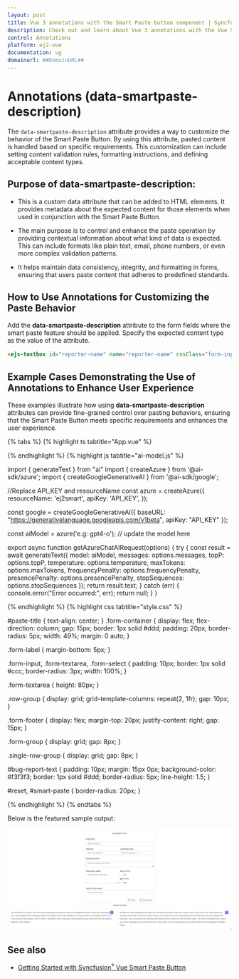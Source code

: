 ```yaml
---
layout: post
title: Vue 3 annotations with the Smart Paste button component | Syncfusion
description: Check out and learn about Vue 3 annotations with the Vue SmartPasteButton component of Syncfusion Essential JS 2 and more details.
control: Annotations
platform: ej2-vue
documentation: ug
domainurl: ##DomainURL##
---
```


# Annotations (data-smartpaste-description)

The `data-smartpaste-description` attribute provides a way to customize the behavior of the Smart Paste Button. By using this attribute, pasted content is handled based on specific requirements. This customization can include setting content validation rules, formatting instructions, and defining acceptable content types.

## Purpose of data-smartpaste-description:

* This is a custom data attribute that can be added to HTML elements. It provides metadata about the expected content for those elements when used in conjunction with the Smart Paste Button.

* The main purpose is to control and enhance the paste operation by providing contextual information about what kind of data is expected. This can include formats like plain text, email, phone numbers, or even more complex validation patterns.

* It helps maintain data consistency, integrity, and formatting in forms, ensuring that users paste content that adheres to predefined standards.

## How to Use Annotations for Customizing the Paste Behavior

Add the **data-smartpaste-description** attribute to the form fields where the smart paste feature should be applied. Specify the expected content type as the value of the attribute.

```html
<ejs-textbox id="reporter-name" name="reporter-name" cssClass="form-input" data-smartpaste-description="Name must follow the format: Initial Firstname Lastname"></ejs-textbox>
```

## Example Cases Demonstrating the Use of Annotations to Enhance User Experience

These examples illustrate how using **data-smartpaste-description** attributes can provide fine-grained control over pasting behaviors, ensuring that the Smart Paste Button meets specific requirements and enhances the user experience.

{% tabs %}
{% highlight ts tabtitle="App.vue" %}

<template>
  <div id='container'>
    <h2 id="paste-title">Data Form with Syncfusion Smart Paste Button</h2>
    <form class="form-container">
      <div class="single-row-group">
        <label for="bug-name" class="e-form-label">Bug Name</label>
        <ejs-textbox id="bug-name" name="bug-name" cssClass="form-input" placeholder="What's the bug ?"
          floatLabelType="Never"></ejs-textbox>
      </div>

      <div class="row-group">
        <div>
          <label for="reporter-name" class="e-form-label">Reporter</label>
          <ejs-textbox id="reporter-name" name="reporter-name" cssClass="form-input" placeholder="Who is the reporter ?"
            floatLabelType="Never"
            data-smartpaste-description="Name must follow the format: Initial Firstname Lastname"></ejs-textbox>
        </div>
        <div>
          <label for="submitted-date" class="e-form-label">Submitted Date</label>
          <ejs-textbox id="submitted-date" name="submit-date" cssClass="form-input" placeholder="When it is reported ?"
            floatLabelType="Never"
            data-smartpaste-description="Date must follow the format: Month Day. For ex: May 01"></ejs-textbox>
        </div>
      </div>

      <div class="form-group">
        <label for="bug-description" class="e-form-label">Bug Description</label>
        <ejs-textarea id="bug-description" cssClass="form-textarea" placeholder="Describe a little about the bug"
          rows="2" floatLabelType="Never"></ejs-textarea>
      </div>

      <div class="row-group">
        <div style="display: flex;flex-direction: column;">
          <label for="reproduce-steps" class="e-form-label">Reproduce Steps</label>
          <ejs-textarea id="reproduce-steps" name="reproduce-steps" cssClass="form-textarea" cols='30' rows="4"
            placeholder="Enter the repro steps here.." floatLabelType="Never"
            data-smartpaste-description="Structure each steps in a Numbered format."></ejs-textarea>
        </div>
        <div>
          <label class="form-label">Bug Priority</label>
          <div class="row">
            <ejs-radiobutton id="radio1" value="low" name="bug-priority" label="Low" checked=true></ejs-radiobutton>
          </div>
          <div class="row">
            <ejs-radiobutton id="radio2" value="medium" name="bug-priority" label="Medium"></ejs-radiobutton>

          </div>
          <div class="row">
            <ejs-radiobutton id="radio3" value="high" name="bug-priority" label="High"></ejs-radiobutton>
          </div>
        </div>

      </div>

      <div>
        <label for="browser" class="form-label">Select the browser</label>
        <ejs-combobox id="browser" name="browser" :dataSource="browserData"
          placeholder='Choose the browser'></ejs-combobox>
      </div>

      <div class="form-footer">
        <ejs-button id="reset" cssClass="form-button" content="Reset" iconCss="e-icons e-reset"></ejs-button>
        <ejs-smartpastebutton id="smart-paste" cssClass="form-button" iconCss="e-icons e-paste"
          content="Smart Paste" :aiAssistHandler="serverAIRequest"></ejs-smartpastebutton>
      </div>
    </form>

    <div class="col-lg-4 property-section">
      <div class="property-panel-section">
        <div class="property-panel-content">
          <h4> Choose a preset below </h4>
          <div class="chip-container">
            <ejs-chiplist id="chip-choice" :chips="bugPresets" selection='Single' :selectedChips="selectedChips" @click="onChipClick"></ejs-chiplist>
          </div>
          <div id="bug-report-text">{{ bugReports[0] }}</div>
          <ejs-button ref="copyRef" id="copy-btn" content="Copy" iconCss="e-icons e-copy" @click="copy"></ejs-button>
        </div>
      </div>
    </div>
  </div>
</template>

<script lang="ts">
import { SmartPasteButtonComponent, ChatOptions, ButtonComponent, RadioButtonComponent, ChipListComponent } from "@syncfusion/ej2-vue-buttons";
import { TextBoxComponent, TextAreaComponent } from "@syncfusion/ej2-vue-inputs";
import { ComboBoxComponent } from "@syncfusion/ej2-vue-dropdowns";
import { getAzureChatAIRequest } from './ai-model';

export default {
  name: 'App',
  components: {
    'ejs-smartpastebutton': SmartPasteButtonComponent,
    'ejs-button': ButtonComponent,
    'ejs-textbox': TextBoxComponent,
    'ejs-textarea': TextAreaComponent,
    'ejs-radiobutton': RadioButtonComponent,
    'ejs-combobox': ComboBoxComponent,
    'ejs-chiplist': ChipListComponent
  },
  data() {
    return {
      browserData: ['Chrome', 'Firefox', 'Safari'],
      selectedChips: null,
      bugPresets: [
        "Issue with the dropdown menu",
        "Trouble logging into the website",
        "Search functionality not working",
        "Images missing on the product page"
      ],
      bugReports: [
        `Hi, this is Alice. On July 3rd, I've come across a bug where the dropdown menu in the navigation bar doesn't close after selecting an item. I just navigated to the homepage, opened the dropdown menu in the navigation bar, clicked an item in the dropdown and then the issue occurred which happens only on Chrome. Though this doesn't seem like a serious/important bug, kindly look into it and resolve it. Regards, J Alice Abraham`,
        `Hey team, On May 2nd, K John Doe reported an issue where the login page refreshes instead of logging in when the user clicks the login button. This problem prevents users from accessing their accounts, making it a critical issue that needs immediate attention. The issue has been observed across all major browsers. To reproduce the issue, open any browser and navigate to the website's login page. Enter a valid username and password, then click the Login button.`,
        `Hi, Whenever I type something in the search bar and hit search, it doesn't return any results, even for items I know exist. This problem was noticed by Jane Smith on July 5th in FireFox browser. You can repro the issue by opening the site in the Firefox browser and navigate to the search bar. Type in any search term, including items that are known to exist, and click the search button. The search functionality fails to return any results, displaying an empty result set even for valid queries. This is quite important, but not urgent. Please look into it. Regards, M William Marker`,
        `Hello, When I selected the category option on the landing page and chose the electronics category, the images were missing on the product page. The placeholders are there, but no actual images are loading. This happens on all browsers. I reported this on July 3rd. It's not urgent, but it does affect the user experience. Regards, L Mike Johnson`
      ]
    }
  },
  methods: {
    serverAIRequest: async (options: any) => {
      let output: string | null = '';
      try {
        output = await getAzureChatAIRequest(options) as string;
        output = output.replace('END_RESPONSE', '')
      } catch (error) {
        console.error("Error:", error);
      }
      return output;
    },
    copy: async function () {
      const btn = this.$refs.copyRef.ej2Instances;
      const copyContent = document.getElementById('bug-report-text');
      if (copyContent) {
        await navigator.clipboard.writeText(copyContent.innerHTML);
        btn.content = "Copied";
        btn.iconCss = "e-icons e-check";
      }
    },
    onChipClick: function(e) {
      const copyContent = document.getElementById('bug-report-text');
      copyContent.innerHTML = this.bugReports[e.index];
      this.selectedChips = [e.index];
      this.buttonContent = "Copy";
      this.buttonIcon = "e-icons e-copy";
    }
  }
}
</script>

<style>
@import './style.css'
</style>

{% endhighlight %}
{% highlight js tabtitle="ai-model.js" %}

import { generateText } from "ai"
import { createAzure } from '@ai-sdk/azure';
import { createGoogleGenerativeAI } from '@ai-sdk/google';

//Replace API_KEY and resourceName
const azure = createAzure({
    resourceName: 'ej2smart',
    apiKey: 'API_KEY',
});

const google = createGoogleGenerativeAI({
    baseURL: "https://generativelanguage.googleapis.com/v1beta",
    apiKey: "API_KEY"
});
 
const aiModel = azure('e.g: gpt4-o'); // update the model here

export async function getAzureChatAIRequest(options) {
    try {
        const result = await generateText({
            model: aiModel,
            messages: options.messages,
            topP: options.topP,
            temperature: options.temperature,
            maxTokens: options.maxTokens,
            frequencyPenalty: options.frequencyPenalty,
            presencePenalty: options.presencePenalty,
            stopSequences: options.stopSequences
        });
        return result.text;
    } catch (err) {
        console.error("Error occurred:", err);
        return null;
    }
}

{% endhighlight %}
{% highlight css tabtitle="style.css" %}

#paste-title {
  text-align: center;
}
.form-container {
  display: flex;
  flex-direction: column;
  gap: 15px;
  border: 1px solid #ddd;
  padding: 20px;
  border-radius: 5px;
  width: 49%;
  margin: 0 auto;
}

.form-label {
  margin-bottom: 5px;
}

.form-input,
.form-textarea,
.form-select {
  padding: 10px;
  border: 1px solid #ccc;
  border-radius: 3px;
  width: 100%;
}

.form-textarea {
  height: 80px;
}


.row-group {
  display: grid;
  grid-template-columns: repeat(2, 1fr);
  gap: 10px;
}

.form-footer {
  display: flex;
  margin-top: 20px;
  justify-content: right;
  gap: 15px;
}

.form-group {
  display: grid;
  gap: 8px;
}

.single-row-group {
  display: grid;
  gap: 8px;
}

#bug-report-text {
  padding: 10px;
  margin: 15px 0px;
  background-color: #f3f3f3;
  border: 1px solid #ddd;
  border-radius: 5px;
  line-height: 1.5;
}

#reset,
#smart-paste {
  border-radius: 20px;
}

{% endhighlight %}
{% endtabs %}

Below is the featured sample output:

![vue-3-js-smart-paste-button](images/smartpaste.gif)

## See also

* [Getting Started with Syncfusion<sup style="font-size:70%">&reg;</sup> Vue Smart Paste Button](./vue-3-getting-started)